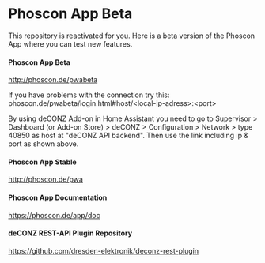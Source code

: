 # Phoscon App Beta

This repository is reactivated for you. 
Here is a beta version of the Phoscon App where you can test new features.

#### Phoscon App Beta
<http://phoscon.de/pwabeta>

If you have problems with the connection try this: <br/> phoscon.de/pwabeta/login.html#host/&lt;local-ip-adress&gt;:&lt;port&gt;

By using deCONZ Add-on in Home Assistant you need to go to Supervisor > Dashboard (or Add-on Store) > deCONZ > Configuration > Network > type 40850 as host at "deCONZ API backend". Then use the link including ip & port as shown above.

#### Phoscon App Stable
<http://phoscon.de/pwa>

#### Phoscon App Documentation
<https://phoscon.de/app/doc>

#### deCONZ REST-API Plugin Repository
<https://github.com/dresden-elektronik/deconz-rest-plugin>
